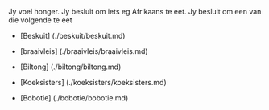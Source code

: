 Jy voel honger. Jy besluit om iets eg Afrikaans te eet. Jy besluit om een van die volgende te eet

- [Beskuit] (./beskuit/beskuit.md)

- [braaivleis] (./braaivleis/braaivleis.md)

- [Biltong] (./biltong/biltong.md)

- [Koeksisters] (./koeksisters/koeksisters.md)

- [Bobotie] (./bobotie/bobotie.md)
